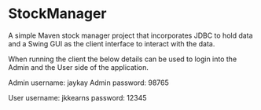 # StockManager
A simple Maven stock manager project that incorporates JDBC to hold data and a Swing GUI as the client interface to interact with the data.

When running the client the below details can be used to login into the Admin and the User side of the application.

Admin username: jaykay
Admin password: 98765

User username: jkkearns
password: 12345
